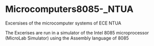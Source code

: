 # Microcomputers8085-_NTUA
Excersises of the microcomputer systems of ECE NTUA

The Excerises are run in a simulator of the Intel 8085 microprocessor (MicroLab Simulator) using the Assembly language of 8085
